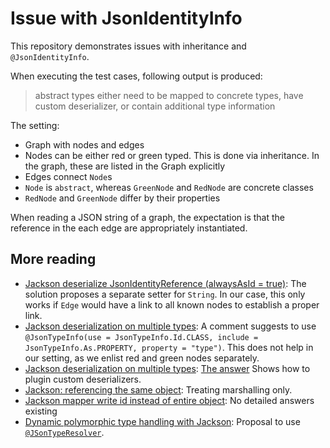 # Issue with JsonIdentityInfo

This repository demonstrates issues with inheritance and `@JsonIdentityInfo`.

When executing the test cases, following output is produced:

> abstract types either need to be mapped to concrete types, have custom deserializer, or contain additional type information

The setting:

- Graph with nodes and edges
- Nodes can be either red or green typed. This is done via inheritance. In the graph, these are listed in the Graph explicitly
- Edges connect `Node`s
- `Node` is `abstract`, whereas `GreenNode` and `RedNode` are concrete classes
- `RedNode` and `GreenNode` differ by their properties

When reading a JSON string of a graph, the expectation is that the reference in the each edge are appropriately instantiated.

## More reading

- [Jackson deserialize JsonIdentityReference (alwaysAsId = true)](https://stackoverflow.com/q/18306040/873282):
  The solution proposes a separate setter for `String`.
  In our case, this only works if `Edge` would have a link to all known nodes to establish a proper link.
- [Jackson deserialization on multiple types](https://stackoverflow.com/q/32766922/873282):
  A comment suggests to use `@JsonTypeInfo(use = JsonTypeInfo.Id.CLASS, include = JsonTypeInfo.As.PROPERTY, property = "type")`.
  This does not help in our setting, as we enlist red and green nodes separately.
- [Jackson deserialization on multiple types](https://stackoverflow.com/q/32766922/873282):
  [The answer](https://stackoverflow.com/a/32777371/873282) Shows how to plugin custom deserializers.
- [Jackson: referencing the same object](https://stackoverflow.com/q/37640985/873282):
  Treating marshalling only.
- [Jackson mapper write id instead of entire object](https://stackoverflow.com/q/28147484/873282):
  No detailed answers existing
- [Dynamic polymorphic type handling with Jackson](https://www.dilipkumarg.com/dynamic-polymorphic-type-handling-jackson/):
  Proposal to use [`@JSonTypeResolver`](https://fasterxml.github.io/jackson-databind/javadoc/2.4/com/fasterxml/jackson/databind/annotation/JsonTypeResolver.html).
